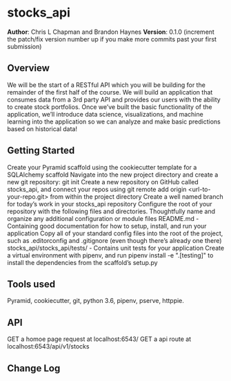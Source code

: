 # stocks_api

**Author**: Chris L Chapman and Brandon Haynes
**Version**: 0.1.0 (increment the patch/fix version number up if you make more commits past your first submission)

## Overview

We will be the start of a RESTful API which you will be building for the remainder of the first half of the course. We will build an application that consumes data from a 3rd party API and provides our users with the ability to create stock portfolios. Once we’ve built the basic functionality of the application, we’ll introduce data science, visualizations, and machine learning into the application so we can analyze and make basic predictions based on historical data!

## Getting Started

Create your Pyramid scaffold using the cookiecutter template for a SQLAlchemy scaffold
Navigate into the new project directory and create a new git repository: git init
Create a new repository on GitHub called stocks_api, and connect your repos using git remote add origin <url-to-your-repo.git> from within the project directory
Create a well named branch for today’s work in your stocks_api repository
Configure the root of your repository with the following files and directories. Thoughtfully name and organize any additional configuration or module files
README.md - Containing good documentation for how to setup, install, and run your application
Copy all of your standard config files into the root of the project, such as .editorconfig and .gitignore (even though there’s already one there)
stocks_api/stocks_api/tests/ - Contains unit tests for your application
Create a virtual environment with pipenv, and run pipenv install -e ".[testing]" to install the dependencies from the scaffold’s setup.py

## Tools used

Pyramid, cookiecutter, git, python 3.6, pipenv, pserve, httppie.

## API

GET a homoe page request at localhost:6543/
GET a api route at localhost:6543/api/v1/stocks

## Change Log

<!-- Ctrl+Shift+I (on Win & Linux) Inserts current DateTime, -->
